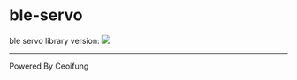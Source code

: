 # ble-servo

ble servo library version: [![](https://jitpack.io/v/ceoifung/ble-servo.svg)](https://jitpack.io/#ceoifung/ble-servo)

----
Powered By Ceoifung